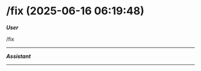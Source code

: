 <!-- Generated by SpecStory -->

# /fix  (2025-06-16 06:19:48)

_**User**_

/fix 

---

_**Assistant**_



---

